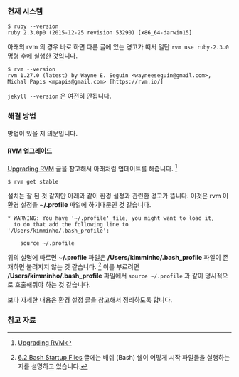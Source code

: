 ### 현재 시스템

```
$ ruby --version  
ruby 2.3.0p0 (2015-12-25 revision 53290) [x86_64-darwin15]
```

아래의 rvm 의 경우 바로 하면 다른 글에 있는 경고가 떠서 일단 `rvm use ruby-2.3.0` 명령 후에 실행한 것입니다.

```
$ rvm --version  
rvm 1.27.0 (latest) by Wayne E. Seguin <wayneeseguin@gmail.com>, Michal Papis <mpapis@gmail.com> [https://rvm.io/]
```

`jekyll --version` 은 여전히 안됩니다.

### 해결 방법

방법이 있을 지 의문입니다.

#### RVM 업그레이드

[Upgrading RVM](https://rvm.io/rvm/upgrading) 글을 참고해서 아래처럼 업데이트를 해줍니다. [^rvm-upgrading]

```
$ rvm get stable
```

설치는 잘 된 것 같지만 아래와 같이 환경 설정과 관련한 경고가 뜹니다. 이것은 rvm 이 환경 설정을 **~/.profile** 파일에 하기때문인 것 같습니다.

```
* WARNING: You have '~/.profile' file, you might want to load it,
  to do that add the following line to '/Users/kimminho/.bash_profile':

    source ~/.profile
```

위의 설명에 따르면 **~/.profile** 파일은 **/Users/kimminho/.bash_profile** 파일이 존재하면 불려지지 않는 것 같습니다. [^gnu-bash-startup] 이를 부르려면 **/Users/kimminho/.bash_profile** 파일에서 `source ~/.profile` 과 같이 명시적으로 호출해줘야 하는 것 같습니다. 

보다 자세한 내용은 환경 설정 글을 참고해서 정리하도록 합니다. 

### 참고 자료

[^rvm-upgrading]: [Upgrading RVM](https://rvm.io/rvm/upgrading)

[^gnu-bash-startup]: [6.2 Bash Startup Files](https://www.gnu.org/software/bash/manual/html_node/Bash-Startup-Files.html) 글에는 배쉬 (Bash) 쉘이 어떻게 시작 파일들을 실행하는지를 설명하고 있습니다.

